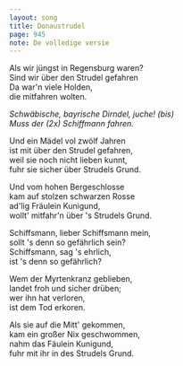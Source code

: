 ```yaml
---
layout: song
title: Donaustrudel
page: 945
note: De volledige versie
---
```


Als wir jüngst in Regensburg waren?  
Sind wir über den Strudel gefahren  
Da war'n viele Holden,  
die mitfahren wolten.  

_Schwäbische, bayrische Dirndel, juche! (bis)  
Muss der (2x) Schiffmann fahren._  

Und ein Mädel vol zwölf Jahren  
ist mit über den Strudel gefahren,  
weil sie noch nicht lieben kunnt,  
fuhr sie sicher über Strudels Grund.  

Und vom hohen Bergeschlosse  
kam auf stolzen schwarzen Rosse  
ad'lig Fräulein Kunigund,  
wollt' mitfahr'n über 's Strudels Grund.  

Schiffsmann, lieber Schiffsmann mein,  
sollt 's denn so gefährlich sein?  
Schiffsmann, sag 's ehrlich,  
ist 's denn so gefährlich?  

Wem der Myrtenkranz geblieben,  
landet froh und sicher drüben;  
wer ihn hat verloren,  
ist dem Tod erkoren.  

Als sie auf die Mitt' gekommen,  
kam ein großer Nix geschwommen,   
nahm das Fäulein Kunigund,  
fuhr mit ihr in des Strudels Grund.  
